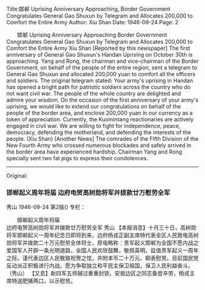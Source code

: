 Title:邯郸 Uprising Anniversary Approaching, Border Government Congratulates General Gao Shuxun by Telegram and Allocates 200,000 to Comfort the Entire Army
Author: Xiu Shan
Date: 1946-09-24
Page: 2

　　邯郸 Uprising Anniversary Approaching
    Border Government Congratulates General Gao Shuxun by Telegram and Allocates 200,000 to Comfort the Entire Army
    Xiu Shan
    [Reported by this newspaper] The first anniversary of General Gao Shuxun's Handan Uprising on October 30th is approaching. Yang and Rong, the chairman and vice-chairman of the Border Government, on behalf of the people of the entire region, sent a telegram to General Gao Shuxun and allocated 200,000 yuan to comfort all the officers and soldiers. The original telegram stated: Your army's uprising in Handan has opened a bright path for patriotic soldiers across the country who do not want civil war. The people of the whole country are delighted and admire your wisdom. On the occasion of the first anniversary of your army's uprising, we would like to extend our congratulations on behalf of the people of the border area, and enclose 200,000 yuan in our currency as a token of appreciation. Currently, the Kuomintang reactionaries are actively engaged in civil war. We are willing to fight for independence, peace, democracy, defending the motherland, and defending the interests of the people.
                                                    (Xiu Shan)
    [Another News] The comrades of the Fifth Division of the New Fourth Army who crossed numerous blockades and safely arrived in the border area have experienced hardship. Chairman Yang and Rong specially sent two fat pigs to express their condolences.



<hr /> 

Original: 


### 邯郸起义周年将届  边府电贺高树勋将军并拨款廿万慰劳全军
秀山
1946-09-24
第2版()
专栏：

　　邯郸起义周年将届  
    边府电贺高树勋将军并拨款廿万慰劳全军
    秀山
    【本报消息】十月三十日，高树勋将军邯郸起义一周年纪念日即将到来，边府杨戎正副主席特代表全区人民致电高树勋将军并拨款二十万元慰劳全体将士，原电略称：贵军起义邯郸为全国不愿内战之爱国军人开辟一条光明道路，全国人民欢欣鼓舞，敬佩英明，兹值贵军起义一周年之际，谨代表边区人民敬致祝贺之忱，并附本币二十万元，聊表慰劳。目前国民党反动派正积极进行内战，愿为争取独立和平民主保卫祖国，保卫人民利益奋斗。
                                                    （秀山）
    【又息】新四军五师越过重重封锁，安抵边区之同志备尝辛劳，杨戎主席特送肥猪两口，以示慰劳。
